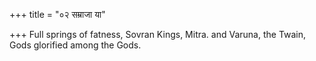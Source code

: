 +++
title = "०२ सम्राजा या"

+++
Full springs of fatness, Sovran Kings, Mitra. and Varuna, the Twain,  
     Gods glorified among the Gods.